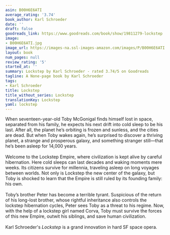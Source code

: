 ```yaml
---
asin: B00H6E6ATI
average_rating: '3.74'
book_author: Karl Schroeder
date: ''
draft: false
goodreads_link: https://www.goodreads.com/book/show/19811279-lockstep
image:
- B00H6E6ATI.jpg
image_url: https://images-na.ssl-images-amazon.com/images/P/B00H6E6ATI.01._SCLZZZZZZZ.jpg
layout: book
num_pages: null
review_rating: '5'
started_at: ''
summary: Lockstep by Karl Schroeder - rated 3.74/5 on Goodreads
tagline: A None-page book by Karl Schroeder
tags:
- Karl Schroeder
title: Lockstep
title_without_series: Lockstep
translationKey: Lockstep
yaml: lockstep
---
```


When seventeen-year-old Toby McGonigal finds himself lost in space, separated from his family, he expects his next drift into cold sleep to be his last. After all, the planet he’s orbiting is frozen and sunless, and the cities are dead. But when Toby wakes again, he’s surprised to discover a thriving planet, a strange and prosperous galaxy, and something stranger still—that he’s been asleep for 14,000 years.<br /><br />Welcome to the Lockstep Empire, where civilization is kept alive by careful hibernation. Here cold sleeps can last decades and waking moments mere weeks. Its citizens survive for millennia, traveling asleep on long voyages between worlds. Not only is Lockstep the new center of the galaxy, but Toby is shocked to learn that the Empire is still ruled by its founding family: his own.<br /><br />Toby’s brother Peter has become a terrible tyrant. Suspicious of the return of his long-lost brother, whose rightful inheritance also controls the lockstep hibernation cycles, Peter sees Toby as a threat to his regime. Now, with the help of a lockstep girl named Corva, Toby must survive the forces of this new Empire, outwit his siblings, and save human civilization.<br /><br />Karl Schroeder's <i>Lockstep</i> is a grand innovation in hard SF space opera.